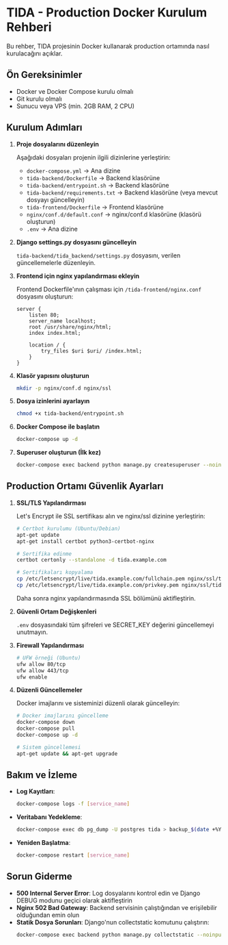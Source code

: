# TIDA - Production Docker Kurulum Rehberi

Bu rehber, TIDA projesinin Docker kullanarak production ortamında nasıl kurulacağını açıklar.

## Ön Gereksinimler

- Docker ve Docker Compose kurulu olmalı
- Git kurulu olmalı
- Sunucu veya VPS (min. 2GB RAM, 2 CPU)

## Kurulum Adımları

1. **Proje dosyalarını düzenleyin**

   Aşağıdaki dosyaları projenin ilgili dizinlerine yerleştirin:
   
   - `docker-compose.yml` → Ana dizine
   - `tida-backend/Dockerfile` → Backend klasörüne
   - `tida-backend/entrypoint.sh` → Backend klasörüne
   - `tida-backend/requirements.txt` → Backend klasörüne (veya mevcut dosyayı güncelleyin)
   - `tida-frontend/Dockerfile` → Frontend klasörüne
   - `nginx/conf.d/default.conf` → nginx/conf.d klasörüne (klasörü oluşturun)
   - `.env` → Ana dizine

2. **Django settings.py dosyasını güncelleyin**

   `tida-backend/tida_backend/settings.py` dosyasını, verilen güncellemelerle düzenleyin.

3. **Frontend için nginx yapılandırması ekleyin**

   Frontend Dockerfile'ının çalışması için `/tida-frontend/nginx.conf` dosyasını oluşturun:

   ```nginx
   server {
       listen 80;
       server_name localhost;
       root /usr/share/nginx/html;
       index index.html;
       
       location / {
           try_files $uri $uri/ /index.html;
       }
   }
   ```

4. **Klasör yapısını oluşturun**

   ```bash
   mkdir -p nginx/conf.d nginx/ssl
   ```

5. **Dosya izinlerini ayarlayın**

   ```bash
   chmod +x tida-backend/entrypoint.sh
   ```

6. **Docker Compose ile başlatın**

   ```bash
   docker-compose up -d
   ```

7. **Superuser oluşturun (İlk kez)**

   ```bash
   docker-compose exec backend python manage.py createsuperuser --noinput
   ```

## Production Ortamı Güvenlik Ayarları

1. **SSL/TLS Yapılandırması**

   Let's Encrypt ile SSL sertifikası alın ve nginx/ssl dizinine yerleştirin:

   ```bash
   # Certbot kurulumu (Ubuntu/Debian)
   apt-get update
   apt-get install certbot python3-certbot-nginx
   
   # Sertifika edinme
   certbot certonly --standalone -d tida.example.com
   
   # Sertifikaları kopyalama
   cp /etc/letsencrypt/live/tida.example.com/fullchain.pem nginx/ssl/tida.crt
   cp /etc/letsencrypt/live/tida.example.com/privkey.pem nginx/ssl/tida.key
   ```

   Daha sonra nginx yapılandırmasında SSL bölümünü aktifleştirin.

2. **Güvenli Ortam Değişkenleri**

   `.env` dosyasındaki tüm şifreleri ve SECRET_KEY değerini güncellemeyi unutmayın.

3. **Firewall Yapılandırması**

   ```bash
   # UFW örneği (Ubuntu)
   ufw allow 80/tcp
   ufw allow 443/tcp
   ufw enable
   ```

4. **Düzenli Güncellemeler**

   Docker imajlarını ve sisteminizi düzenli olarak güncelleyin:

   ```bash
   # Docker imajlarını güncelleme
   docker-compose down
   docker-compose pull
   docker-compose up -d
   
   # Sistem güncellemesi
   apt-get update && apt-get upgrade
   ```

## Bakım ve İzleme

- **Log Kayıtları**:
  ```bash
  docker-compose logs -f [service_name]
  ```

- **Veritabanı Yedekleme**:
  ```bash
  docker-compose exec db pg_dump -U postgres tida > backup_$(date +%Y-%m-%d).sql
  ```

- **Yeniden Başlatma**:
  ```bash
  docker-compose restart [service_name]
  ```

## Sorun Giderme

- **500 Internal Server Error**: Log dosyalarını kontrol edin ve Django DEBUG modunu geçici olarak aktifleştirin
- **Nginx 502 Bad Gateway**: Backend servisinin çalıştığından ve erişilebilir olduğundan emin olun
- **Statik Dosya Sorunları**: Django'nun collectstatic komutunu çalıştırın:
  ```bash
  docker-compose exec backend python manage.py collectstatic --noinput
  ```
